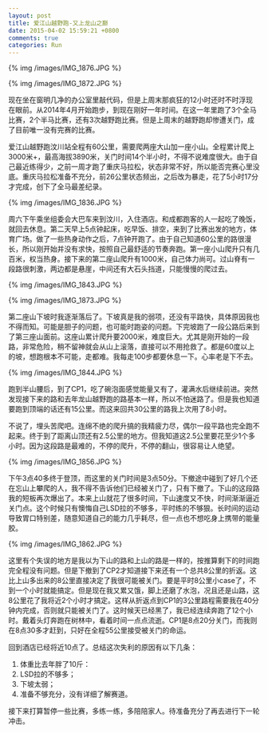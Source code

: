 ```yaml
---
layout: post
title: 爱江山越野跑-又上龙山之巅
date: 2015-04-02 15:59:21 +0800
comments: true
categories: Run
---
```


{% img /images/IMG_1876.JPG %}

{% img /images/IMG_1872.JPG %}

现在坐在窗明几净的办公室里敲代码，但是上周末那疯狂的12小时还时不时浮现在眼前。从2014年4月开始跑步，到现在刚好一年时间。在这一年里跑了3个全马比赛，2个半马比赛，还有3次越野跑比赛。但是上周末的越野跑却惨遭关门，成了目前唯一没有完赛的比赛。

<!-- more -->

爱江山越野跑汶川站全程有60公里，需要爬两座大山加一座小山。全程累计爬上3000米+，最高海拔3890米，关门时间14个半小时，不得不说难度很大。由于自己最近练得少，之前一周才跑了重庆马拉松，状态非常不好，所以能否完赛心里没底。重庆马拉松准备不充分，前26公里状态频出，之后改为暴走，花了5小时17分才完成，创下了全马最差纪录。

{% img /images/IMG_1836.JPG %}

周六下午乘坐组委会大巴车来到汶川，入住酒店。和成都跑客的人一起吃了晚饭，就回去休息。第二天早上5点钟起床，吃早饭、排空，来到了比赛出发的地方，体育广场。做了一些热身动作之后，7点钟开跑了。由于自己知道60公里的路很漫长，所以刚开始并没有求快，按照自己最舒适的节奏奔跑。第一座小山爬升只有几百米，权当热身。接下来的第二座山爬升有1000米，自己体力尚可。过山脊有一段路很刺激，两边都是悬崖，中间还有大石头挡道，只能慢慢的爬过去。

{% img /images/IMG_1843.JPG %}

{% img /images/IMG_1873.JPG %}


第二座山下坡时我逐渐落后了。下坡真是我的弱项，还没有平路快，具体原因我也不得而知。可能是胆子的问题，也可能时跑姿的问题。下完坡跑了一段公路后来到了第三座山面前。这座山累计爬升要2000米，难度巨大。尤其是刚开始的一段路，非常危险，稍不留神就会从山上滚落，直接可以不用抢救了。都是60度以上的坡，想跑根本不可能，走都难。我每走100步都要休息一下。心率老是下不去。

{% img /images/IMG_1844.JPG %}

跑到半山腰后，到了CP1，吃了碗泡面感觉能量又有了，灌满水后继续前进。突然发现接下来的路和去年龙山越野跑的路基本一样，所以不怕迷路了。但是我也知道要跑到顶端的话还有15公里。而这来回共30公里的路我上次用了8小时。

不说了，埋头苦爬吧。连绵不绝的爬升搞的我精疲力尽，偶尔一段平路也完全跑不起来。终于到了距离山顶还有2.5公里的地方。但我知道这2.5公里要花至少1个多小时。因为这段路是最难的，不停的爬升，不停的翻山，很容易让人绝望。

{% img /images/IMG_1856.JPG %}

下午3点40多终于登顶，而这里的关门时间是3点50分。下撤途中碰到了好几个还在忘山上攀爬的人，我不得不告诉他们已经被关门了，只有下撤了。下山的这段路我的短板再次爆出了。本来上山就花了很多时间，下山速度又不快，时间渐渐逼近关门点。这个时候只有懊悔自己LSD拉的不够多，平时练的不够狠。长时间的运动导致胃口特别差，随意知道自己的能力几乎耗尽，但一点也不想吃身上携带的能量胶。

{% img /images/IMG_1862.JPG %}

这里有个失误的地方是我以为下山的路和上山的路是一样的，按推算剩下的时间跑完全程没有问题。但是下撤到了CP2才知道接下来还有一个总共8公里的折返。这比上山多出来的8公里直接决定了我很可能被关门。要是平时8公里小case了，不到一个小时就能搞定。但是现在我又累又饿，脚上还磨了水泡，况且还是山路，这8公里花了我将近2个小时才搞定。这样从折返点到CP1的3公里路程需要我在40分钟内完成，否则就只能被关门了。这时候天已经黑了，我已经连续奔跑了12个小时。戴着头灯奔跑在树林中，看着时间一点点流逝。CP1是8点20分关门，而我则在8点30多才赶到，只好在全程55公里接受被关门的命运。

回到酒店已经将近10点了。总结这次失利的原因有以下几条：

1. 体重比去年胖了10斤：
2. LSD拉的不够多；
3. 下坡太弱；
4. 准备不够充分，没有详细了解赛道。


接下来打算暂停一些比赛，多练一练，多陪陪家人。待准备充分了再去进行下一轮冲击。
